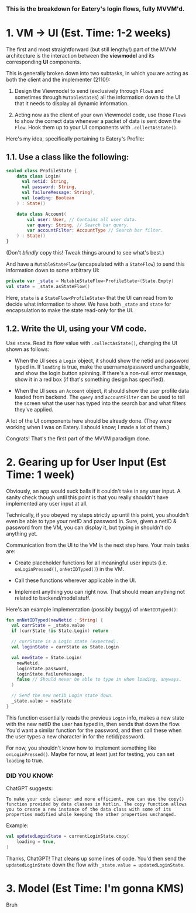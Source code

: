 ### This is the breakdown for Eatery's login flows, fully MVVM'd.

# 1. VM $\rightarrow$ UI (Est. Time: 1-2 weeks)

The first and most straightforward (but still lengthy!) part of the MVVM architecture is the interaction between the **viewmodel** and its corresponding **UI** components.

This is generally broken down into two subtasks, in which you are acting as both the client and the implementer (2110!):

1. Design the Viewmodel to send (exclusively through `Flow`s and sometimes through `MutableState`s) all the information down to the UI that it needs to display all dynamic information.

2. Acting now as the client of your own Viewmodel code, use those `Flow`s to show the correct data whenever a packet of data is sent down the `Flow`. Hook them up to your UI components with `.collectAsState()`.

Here's my idea, specifically pertaining to Eatery's Profile:

## 1.1. Use a class like the following: 
```kotlin
sealed class ProfileState {
    data class Login(
      val netid: String, 
      val password: String, 
      val failureMessage: String?,
      val loading: Boolean
    ) : State()

    data class Account(
        val user: User, // Contains all user data.
        var query: String, // Search bar query.
        var accountFilter: AccountType // Search bar filter.
    ) : State()
}
```
(Don't *blindly* copy this! Tweak things around to see what's best.)

And have a `MutableStateFlow` (encapsulated with a `StateFlow`) to send this information down to some arbitrary UI:

```kotlin
private var _state = MutableStateFlow<ProfileState>(State.Empty)
val state = _state.asStateFlow()
```

Here, `state` is a `StateFlow<ProfileState>` that the UI can read from to decide what information to show. We have both `_state` and `state` for encapsulation to make the state read-only for the UI.

## 1.2. Write the UI, using your VM code.

Use `state`. Read its flow value with `.collectAsState()`, changing the UI shown as follows:

- When the UI sees a `Login` object, it should show the netid and password typed in. If `loading` is true, make the username/password unchangeable, and show the login button spinning. If there's a non-null error message, show it in a red box (if that's something design has specified).

- When the UI sees an `Account` object, it should show the user profile data loaded from backend. The `query` and `accountFilter` can be used to tell the screen what the user has typed into the search bar and what filters they've applied.

A lot of the UI components here should be already done. (They were working when I was on Eatery. I should know; I made a lot of them.)

Congrats! That's the first part of the MVVM paradigm done.

# 2. Gearing up for User Input (Est Time: 1 week)

Obviously, an app would suck balls if it couldn't take in any user input. A sanity check though until this point is that you really shouldn't have implemented any user input at all. 

Technically, if you obeyed my steps strictly up until this point, you shouldn't even be able to type your netID and password in. Sure, given a netID & password from the VM, you can display it, but typing in shouldn't do anything yet.

Communication from the UI to the VM is the next step here. Your main tasks are:

- Create placeholder functions for all meaningful user inputs (i.e. `onLoginPressed()`, `onNetIDTyped()`) in the VM.

- Call these functions wherever applicable in the UI.

- Implement anything you can right now. That should mean anything not related to backend/model stuff.

Here's an example implementation (possibly buggy) of `onNetIDTyped()`:

```kotlin
fun onNetIDTyped(newNetid : String) {
  val currState = _state.value
  if (currState !is State.Login) return

  // currState is a Login state (expected).
  val loginState = currState as State.Login

  val newState = State.Login(
    newNetid, 
    loginState.password, 
    loginState.failureMessage, 
    false // Should never be able to type in when loading, anyways.
  )

  // Send the new netID Login state down.
  _state.value = newState
}
```

This function essentially reads the previous `Login` info, makes a new state with the new netID the user has typed in, then sends that down the flow. You'd want a similar function for the password, and then call these when the user types a new character in for the netid/password.

For now, you shouldn't know how to implement something like `onLoginPressed()`. Maybe for now, at least just for testing, you can set `loading` to true.

### DID YOU KNOW:

ChatGPT suggests:
```
To make your code cleaner and more efficient, you can use the copy() function provided by data classes in Kotlin. The copy function allows you to create a new instance of the data class with some of its properties modified while keeping the other properties unchanged.
```

Example:
```kotlin
val updatedLoginState = currentLoginState.copy(
    loading = true,
)
```

Thanks, ChatGPT! That cleans up some lines of code. You'd then send the `updatedLoginState` down the flow with `_state.value = updatedLoginState`.

# 3. Model (Est Time: I'm gonna KMS)

Bruh
